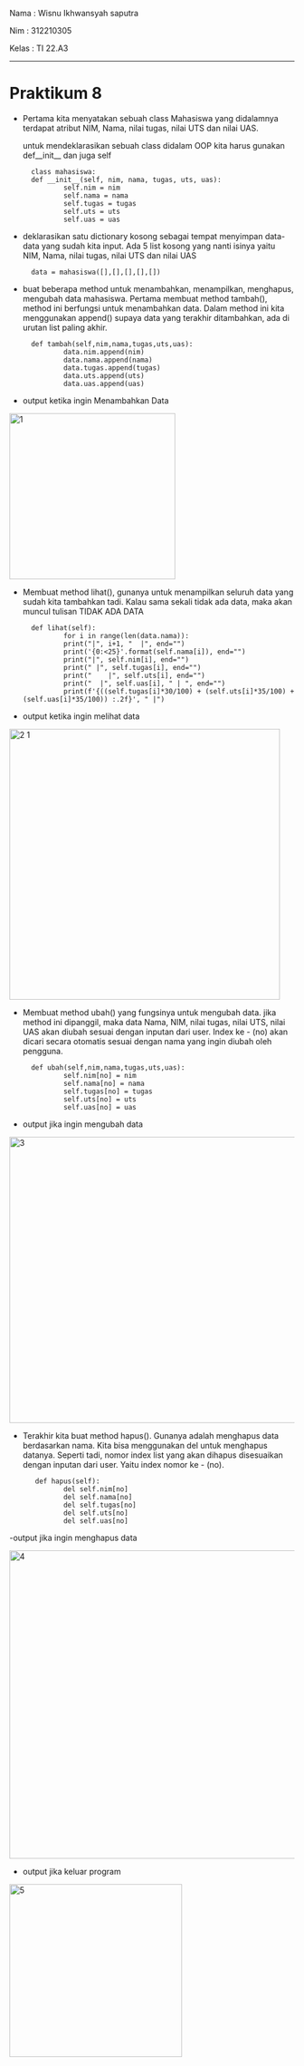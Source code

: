 Nama  : Wisnu Ikhwansyah saputra

Nim   : 312210305

Kelas : TI 22.A3

---

# Praktikum 8

- Pertama kita menyatakan sebuah class Mahasiswa yang didalamnya terdapat atribut NIM, Nama, nilai tugas, nilai UTS dan nilai UAS.

  untuk mendeklarasikan sebuah class didalam OOP kita harus gunakan def__init__ dan juga self
  
        class mahasiswa:
        def __init__(self, nim, nama, tugas, uts, uas):
                self.nim = nim
                self.nama = nama
                self.tugas = tugas
                self.uts = uts
                self.uas = uas
         
- deklarasikan satu dictionary kosong sebagai tempat menyimpan data-data yang sudah kita input. Ada 5 list kosong yang nanti isinya yaitu NIM, Nama, nilai tugas, nilai UTS dan nilai UAS

        data = mahasiswa([],[],[],[],[])
        
- buat beberapa method untuk menambahkan, menampilkan, menghapus, mengubah data mahasiswa. Pertama membuat method tambah(), method ini berfungsi untuk menambahkan data. Dalam method ini kita menggunakan append() supaya data yang terakhir ditambahkan, ada di urutan list paling akhir.

        def tambah(self,nim,nama,tugas,uts,uas):
                data.nim.append(nim)
                data.nama.append(nama)
                data.tugas.append(tugas)
                data.uts.append(uts)
                data.uas.append(uas)
 
 - output ketika ingin Menambahkan Data
 
 <img width="293" alt="1" src="https://user-images.githubusercontent.com/110619093/206836650-3accd72a-82c9-4eb8-ad97-6b7b2190b36e.png">

 
- Membuat method lihat(), gunanya untuk menampilkan seluruh data yang sudah kita tambahkan tadi. Kalau sama sekali tidak ada data, maka akan muncul tulisan TIDAK ADA DATA

        def lihat(self):
                for i in range(len(data.nama)):
                print("|", i+1, "  |", end="")
                print('{0:<25}'.format(self.nama[i]), end="")
                print("|", self.nim[i], end="")
                print(" |", self.tugas[i], end="")
                print("    |", self.uts[i], end="")
                print("  |", self.uas[i], " | ", end="")
                print(f'{((self.tugas[i]*30/100) + (self.uts[i]*35/100) + (self.uas[i]*35/100)) :.2f}', " |")

- output ketika ingin melihat data

<img width="478" alt="2 1" src="https://user-images.githubusercontent.com/110619093/206836750-dc91741a-53d1-4945-ab55-deba8ec44ba7.png">


- Membuat method ubah() yang fungsinya untuk mengubah data. jika method ini dipanggil, maka data Nama, NIM, nilai tugas, nilai UTS, nilai UAS akan diubah sesuai dengan inputan dari user. Index ke - (no) akan dicari secara otomatis sesuai dengan nama yang ingin diubah oleh pengguna.

        def ubah(self,nim,nama,tugas,uts,uas):
                self.nim[no] = nim
                self.nama[no] = nama
                self.tugas[no] = tugas
                self.uts[no] = uts
                self.uas[no] = uas

- output jika ingin mengubah data

<img width="505" alt="3" src="https://user-images.githubusercontent.com/110619093/206837309-93e8f113-9c25-4cbd-bdec-ae952797ef0a.png">


- Terakhir kita buat method hapus(). Gunanya adalah menghapus data berdasarkan nama. Kita bisa menggunakan del untuk menghapus datanya. Seperti tadi, nomor index list yang akan dihapus disesuaikan dengan inputan dari user. Yaitu index nomor ke - (no).

         def hapus(self):
                del self.nim[no]
                del self.nama[no]
                del self.tugas[no]
                del self.uts[no]
                del self.uas[no]
                
-output jika ingin menghapus data

<img width="544" alt="4" src="https://user-images.githubusercontent.com/110619093/206837537-00de465a-81ce-4349-a112-5c61547f03fe.png">


- output jika keluar program

<img width="305" alt="5" src="https://user-images.githubusercontent.com/110619093/206837572-8e636d77-1a0c-4558-bbd5-13ed8d4100be.png">
